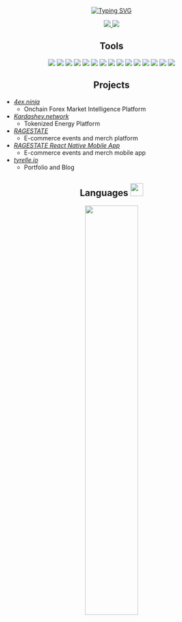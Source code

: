 <p align="center">
    <a href="https://git.io/typing-svg">
        <img src="https://readme-typing-svg.demolab.com?font=Helvetica+Neue&pause=1000&color=262BF1&center=true&vCenter=true&random=false&width=435&lines=What's+up%2C+I'm+Ty.;This+is+my+GitHub." alt="Typing SVG" />
    </a>
</p>

<p align="center">
    <a href="https://twitter.com/tyrelle_adams" target="_blank">
        <img src="https://img.shields.io/twitter/follow/tyrelle_adams?style=social">
    </a>
    <img src="https://img.shields.io/github/followers/tadams95?style=social">
</p>

<h2 align="center">Tools</h2>
<p align="center">
    <img src="https://img.shields.io/badge/visual studio code-007ACC.svg?style=for-the-badge&logo=visualstudiocode&logoColor=white">
    <img src="https://img.shields.io/badge/JavaScript-F7DF1E.svg?style=for-the-badge&logo=javascript&logoColor=000000">
    <img src="https://img.shields.io/badge/TypeScript-3178C6?style=for-the-badge&logo=typescript&logoColor=white">
    <img src="https://img.shields.io/badge/react-61DAFB.svg?style=for-the-badge&logo=react&logoColor=black">
    <img src="https://img.shields.io/badge/Next.js-000000.svg?style=for-the-badge&logo=Next.js&logoColor=white">
    <img src="https://img.shields.io/badge/Three.js-000000.svg?style=for-the-badge&logo=Three.js&logoColor=white">
    <img src="https://img.shields.io/badge/Vercel-000000.svg?style=for-the-badge&logo=Vercel&logoColor=white">
    <img src="https://img.shields.io/badge/firebase-ffca28?style=for-the-badge&logo=firebase&logoColor=black">
    <img src="https://img.shields.io/badge/MongoDB-47A248.svg?style=for-the-badge&logo=MongoDB&logoColor=000000">
    <img src="https://img.shields.io/badge/GitHub-181717.svg?style=for-the-badge&logo=GitHub&logoColor=white">
    <img src="https://img.shields.io/badge/Jira-0052CC.svg?style=for-the-badge&logo=Jira&logoColor=white">
    <img src="https://img.shields.io/badge/Alfred-5C1F87.svg?style=for-the-badge&logo=Alfred&logoColor=white">
    <img src="https://img.shields.io/badge/Solidity-363636.svg?style=for-the-badge&logo=solidity&logoColor=white">
    <img src="https://img.shields.io/badge/Web3.js-F16822.svg?style=for-the-badge&logo=Web3.js&logoColor=white">
    <img src="https://img.shields.io/badge/python-3670A0?style=for-the-badge&logo=python&logoColor=ffdd54">
    
</p>

<h2 align="center">Projects</h2>
<ul>
    <li>
        <i><a href="https://www.4ex.ninja/about">4ex.ninja</a></i>
        <ul>
            <li>Onchain Forex Market Intelligence Platform</li>
        </ul>
    </li>
    <li>
        <i><a href="https://www.kardashev.network">Kardashev.network</a></i>
        <ul>
            <li>Tokenized Energy Platform</li>
        </ul>
    </li>
    <li>
        <i><a href="https://www.ragestate.com">RAGESTATE</a></i>
        <ul>
            <li>E-commerce events and merch platform</li>
        </ul>
    </li>
    <li>
        <i><a href="https://apps.apple.com/us/app/ragestate/id6449474339">RAGESTATE React Native Mobile App</a></i>
        <ul>
            <li>E-commerce events and merch mobile app</li>
        </ul>
    </li>
    <li>
        <i><a href="https://www.tyrelle.io">tyrelle.io</a></i>
        <ul>
            <li>Portfolio and Blog</li>
        </ul>
    </li>
</ul>

<h2 align="center">
    Languages
    <img src="https://media4.giphy.com/media/MIGbtLZoVjbl0bYbAd/giphy.gif?cid=ecf05e472t2h0i8d7dcjaoau9iqtchhr899hxmpxzzgc7lyw&rid=giphy.gif" width="30">
</h2>

<p align="center">
    <a href="http://ragestate.com/">
        <img width="49.5%" src="https://github-readme-stats.vercel.app/api/top-langs/?username=tadams95&theme=radical&bg_color=282828&hide_border=true&include_all_commits=true&count_private=true&layout=compact">
    </a>
</p>

